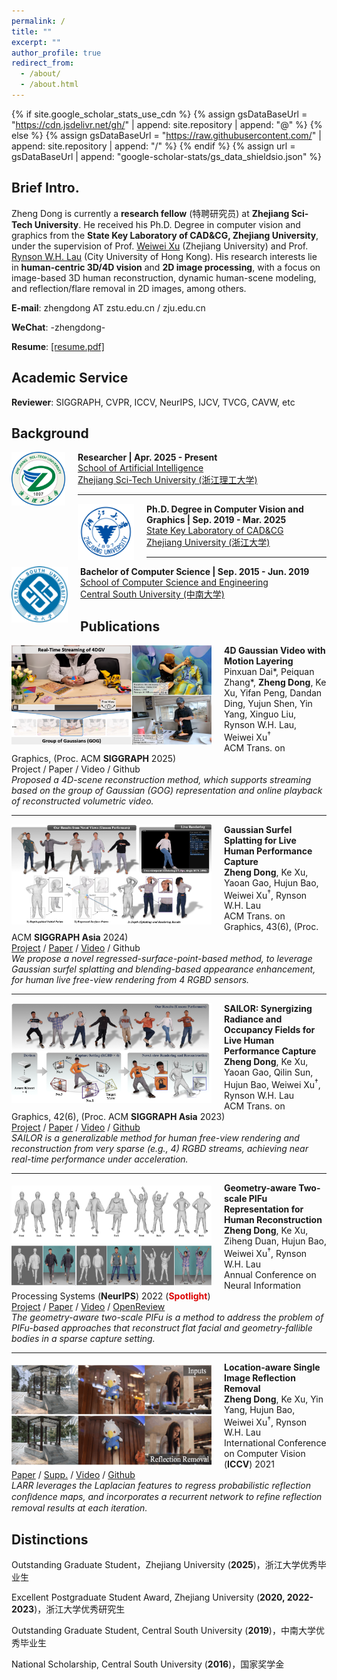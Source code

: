 ```yaml
---
permalink: /
title: ""
excerpt: ""
author_profile: true
redirect_from: 
  - /about/
  - /about.html
---
```


{% if site.google_scholar_stats_use_cdn %}
{% assign gsDataBaseUrl = "https://cdn.jsdelivr.net/gh/" | append: site.repository | append: "@" %}
{% else %}
{% assign gsDataBaseUrl = "https://raw.githubusercontent.com/" | append: site.repository | append: "/" %}
{% endif %}
{% assign url = gsDataBaseUrl | append: "google-scholar-stats/gs_data_shieldsio.json" %}

<span class='anchor' id='about-me'></span>

## Brief Intro.

Zheng Dong is currently a **research fellow** (特聘研究员) at **Zhejiang Sci-Tech University**. He received his Ph.D. Degree in computer vision and graphics from the **State Key Laboratory of CAD&CG, Zhejiang University**, under the supervision of Prof. [Weiwei Xu](http://www.cad.zju.edu.cn/home/weiweixu/weiweixu_en.htm) (Zhejiang University) and Prof. [Rynson W.H. Lau](https://www.cs.cityu.edu.hk/~rynson/) (City University of Hong Kong). His research interests lie in **human-centric 3D/4D vision** and **2D image processing**, with a focus on image-based 3D human reconstruction, dynamic human-scene modeling, and reflection/flare removal in 2D images, among others.

**E-mail**: zhengdong AT zstu.edu.cn / zju.edu.cn

**WeChat**: -zhengdong-

**Resume**: [[resume.pdf]](./files/resume.pdf)

<span class='anchor' id='academic-service'></span>

## Academic Service

**Reviewer**: SIGGRAPH, CVPR, ICCV, NeurIPS, IJCV, TVCG, CAVW, etc

<span class='anchor' id='background' style="padding-top:10px"></span>

## Background

<img align="left" width="86" height="86" src="./images/zstu-logo.png" style="padding-right:20px; padding-top:0px"/>

**Researcher | Apr. 2025 - Present**<br>
[School of Artificial Intelligence](https://scst.zstu.edu.cn/)<br>
[Zhejiang Sci-Tech University (浙江理工大学)](https://www.zstu.edu.cn/)<br>

---

<img align="left" width="90" height="90" src="./images/zju-logo.png" style="padding-right:20px; padding-top:0px"/>

**Ph.D. Degree in Computer Vision and Graphics | Sep. 2019 - Mar. 2025**<br>
[State Key Laboratory of CAD&CG](http://www.cad.zju.edu.cn/index.html)<br>
[Zhejiang University (浙江大学)](http://www.zju.edu.cn)<br>

---

<img align="left" width="90" height="90" src="./images/csu-logo.png" style="padding-right:20px; padding-top:0px"/>

**Bachelor of Computer Science | Sep. 2015 - Jun. 2019**<br>
[School of Computer Science and Engineering](https://cse.csu.edu.cn/index.htm)<br>
[Central South University (中南大学)](https://www.csu.edu.cn/)<br>

<span class='anchor' id='publications' style="padding-top:10px"></span>

## Publications 

<img align="left" width="320" height="160" src="./images/papers/sig25_4dgv.png" style="padding-right:20px; padding-top:0px"/>

<b>4D Gaussian Video with Motion Layering</b><br>
Pinxuan Dai\*, Peiquan Zhang\*, <b>Zheng Dong</b>, Ke Xu, Yifan Peng, Dandan Ding, Yujun Shen, Yin Yang, Xinguo Liu, Rynson W.H. Lau, Weiwei Xu<sup>†</sup><br>
ACM Trans. on Graphics, (Proc. ACM <b>SIGGRAPH</b> 2025)<br>
<i class="fas fa-fw fa-globe"></i>Project /
<i class="fas fa-fw fa-file-pdf"></i>Paper /
<i class="fas fa-fw fa-video"></i>Video /
<i class="fab fa-fw fa-github"></i>Github<br>
*Proposed a 4D-scene reconstruction method, which supports streaming based on the group of Gaussian (GOG) representation and online playback of reconstructed volumetric video.*

---

<img align="left" width="320" height="160" src="./images/papers/siga24.png" style="padding-right:20px; padding-top:0px"/>

<b>Gaussian Surfel Splatting for Live Human Performance Capture</b><br>
<b>Zheng Dong</b>, Ke Xu, Yaoan Gao, Hujun Bao, Weiwei Xu<sup>†</sup>, Rynson W.H. Lau<br>
ACM Trans. on Graphics, 43(6), (Proc. ACM <b>SIGGRAPH Asia</b> 2024)<br>
[<i class="fas fa-fw fa-globe"></i>Project](https://zdlarry.github.io/projects/GSSHuman) /
[<i class="fas fa-fw fa-file-pdf"></i>Paper](./files/papers/gsshuman.pdf) /
[<i class="fas fa-fw fa-video"></i>Video](https://www.youtube.com/watch?v=MGIlBT_JZNk) /
<i class="fab fa-fw fa-github"></i>Github<br>
*We propose a novel regressed-surface-point-based method, to leverage Gaussian surfel splatting and blending-based appearance enhancement, for human live free-view rendering from 4 RGBD sensors.*
<br>

---

<img align="left" width="320" height="160" src="./images/papers/siga23-sailor.png" style="padding-right:20px; padding-top:0px"/>

<b>SAILOR: Synergizing Radiance and Occupancy Fields for Live Human Performance Capture</b><br>
<b>Zheng Dong</b>, Ke Xu, Yaoan Gao, Qilin Sun, Hujun Bao, Weiwei Xu<sup>†</sup>, Rynson W.H. Lau<br>
ACM Trans. on Graphics, 42(6), (Proc. ACM <b>SIGGRAPH Asia</b> 2023)<br>
[<i class="fas fa-fw fa-globe"></i>Project](https://zdlarry.github.io/projects/SAILOR) /
[<i class="fas fa-fw fa-file-pdf"></i>Paper](./files/papers/sailor.pdf) /
[<i class="fas fa-fw fa-video"></i>Video](https://www.youtube.com/watch?v=88tX22Z0Dz0) /
[<i class="fab fa-fw fa-github"></i>Github](https://github.com/zdlarr/SAILOR)<br>
*SAILOR is a generalizable method for human free-view rendering and reconstruction from very sparse (*e.g.*, 4) RGBD streams, achieving near real-time performance under acceleration.*
<br>

---

<img align="left" width="320" height="160" src="./images/papers/nips22-gtpifu.png" style="padding-right:20px; padding-top:5px"/>

<b>Geometry-aware Two-scale PIFu Representation for Human Reconstruction</b><br>
<b>Zheng Dong</b>, Ke Xu, Ziheng Duan, Hujun Bao, Weiwei Xu<sup>†</sup>, Rynson W.H. Lau<br>
Annual Conference on Neural Information Processing Systems (**NeurIPS**) 2022 (<font color="#dd0000"><b>Spotlight</b></font>)<br>
[<i class="fas fa-fw fa-globe"></i>Project](https://sites.google.com/view/twoscale) /
[<i class="fas fa-fw fa-file-pdf"></i>Paper](./files/papers/gtpifu.pdf) /
[<i class="fas fa-fw fa-video"></i>Video](https://www.youtube.com/watch?v=K6Dx6-jJ-S4&t=6s) /
[<i class="fas fa-fw fa-file-pdf"></i>OpenReview](https://openreview.net/forum?id=yqVWRZ3gfmg)<br>
*The geometry-aware two-scale PIFu is a method to address the problem of PIFu-based approaches that reconstruct flat facial and geometry-fallible bodies in a sparse capture setting.*
<br>

---

<img align="left" width="320" height="160" src="./images/papers/iccv21-larr.png" style="padding-right:20px; padding-top:5px"/>

<b>Location-aware Single Image Reflection Removal</b><br>
<b>Zheng Dong</b>, Ke Xu, Yin Yang, Hujun Bao, Weiwei Xu<sup>†</sup>, Rynson W.H. Lau<br>
International Conference on Computer Vision (**ICCV**) 2021<br>
[<i class="fas fa-fw fa-file-pdf"></i>Paper](./files/papers/larr.pdf) /
[<i class="fas fa-fw fa-file-pdf"></i>Supp.](./files/papers/larr_supp.pdf) /
[<i class="fas fa-fw fa-video"></i>Video](https://www.youtube.com/watch?v=O5F20FLRrsw) /
[<i class="fab fa-fw fa-github"></i>Github](https://github.com/zdlarr/Location-aware-SIRR)<br>
*LARR leverages the Laplacian features to regress probabilistic reflection conﬁdence maps, and incorporates a recurrent network to refine reflection removal results at each iteration.*
<br>

<span class='anchor' id='distinctions'></span>

## Distinctions

Outstanding Graduate Student，Zhejiang University (**2025**)，浙江大学优秀毕业生

Excellent Postgraduate Student Award, Zhejiang University (**2020, 2022-2023**)，浙江大学优秀研究生

Outstanding Graduate Student, Central South University (**2019**)，中南大学优秀毕业生

National Scholarship, Central South University (**2016**)，国家奖学金

<br />

